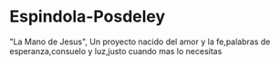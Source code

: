 # Espindola-Posdeley
"La Mano de Jesus",
Un proyecto nacido del amor y la fe,palabras de  esperanza,consuelo y luz,justo cuando mas lo necesitas
